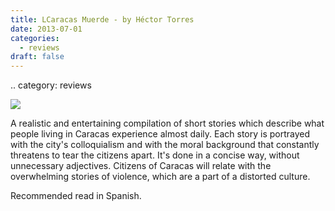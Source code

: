 ```yaml
---
title: LCaracas Muerde - by Héctor Torres
date: 2013-07-01
categories:
  - reviews
draft: false
---
```

.. category: reviews

![](https://i.gr-assets.com/images/S/compressed.photo.goodreads.com/books/1356209008l/17162087.jpg)

A realistic and entertaining compilation of short stories which describe what people living in Caracas experience almost daily. Each story is portrayed with the city's colloquialism and with the moral background that constantly threatens to tear the citizens apart. It's done in a concise way, without unnecessary adjectives. Citizens of Caracas will relate with the overwhelming stories of violence, which are a part of a distorted culture.

Recommended read in Spanish.
